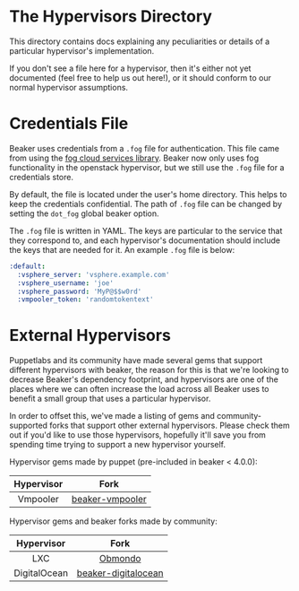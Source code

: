 # The Hypervisors Directory

This directory contains docs explaining any peculiarities or details of a particular
hypervisor's implementation.

If you don't see a file here for a hypervisor, then it's either not yet documented
(feel free to help us out here!), or it should conform to our normal hypervisor
assumptions.

# Credentials File

Beaker uses credentials from a `.fog` file for authentication. This file came
from using the [fog cloud services library](http://fog.io). Beaker now only uses
fog functionality in the openstack hypervisor, but we still use the `.fog` file
for a credentials store.

By default, the file is located under the user's home directory. This helps to
keep the credentials confidential. The path of `.fog` file can be changed by
setting the `dot_fog` global beaker option.

The `.fog` file is written in YAML. The keys are particular to the service that
they correspond to, and each hypervisor's documentation should include the keys
that are needed for it. An example `.fog` file is below:

```yaml
:default:
  :vsphere_server: 'vsphere.example.com'
  :vsphere_username: 'joe'
  :vsphere_password: 'MyP@$$w0rd'
  :vmpooler_token: 'randomtokentext'
```

# External Hypervisors

Puppetlabs and its community have made several gems that support different hypervisors with beaker, the reason for this is that we're looking to decrease Beaker's
dependency footprint, and hypervisors are one of the places where we can often
increase the load across all Beaker uses to benefit a small group that uses a
particular hypervisor. 

In order to offset this, we've made a listing of gems and community-supported forks that support other external hypervisors. Please check them out if you'd like to use those hypervisors, hopefully it'll save you from spending time trying to support a new hypervisor yourself.

Hypervisor gems made by puppet (pre-included in beaker < 4.0.0):

| Hypervisor             | Fork                                                      |
|:----------------------:|:---------------------------------------------------------:|
| Vmpooler        | [beaker-vmpooler](https://github.com/puppetlabs/beaker-vmpooler) |

Hypervisor gems and beaker forks made by community:

| Hypervisor   | Fork                                                                 |
|:------------:|:--------------------------------------------------------------------:|
| LXC          | [Obmondo](https://github.com/Obmondo/beaker)                         |
| DigitalOcean | [beaker-digitalocean](https://github.com/tiengo/beaker-digitalocean) |
